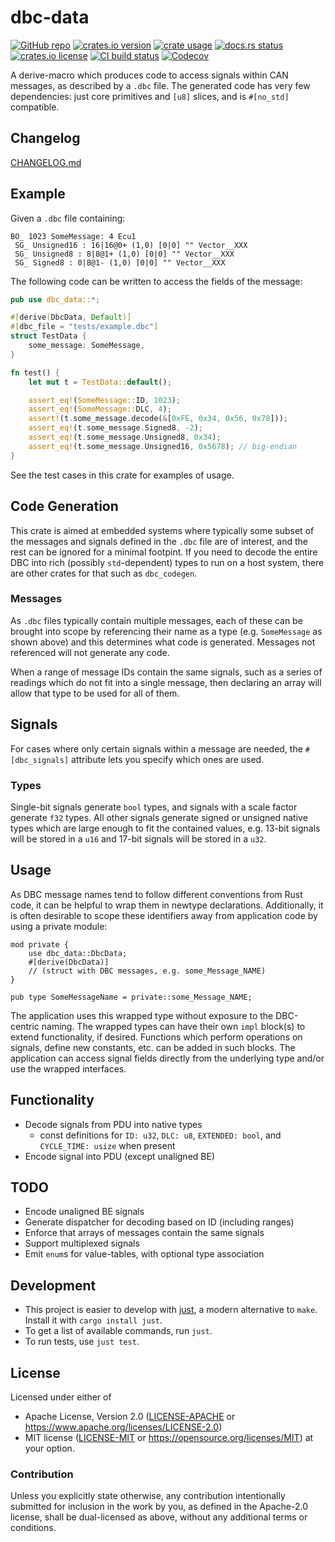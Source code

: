 # dbc-data

[![GitHub repo](https://img.shields.io/badge/github-oxibus/dbc--data-8da0cb?logo=github)](https://github.com/oxibus/dbc-data)
[![crates.io version](https://img.shields.io/crates/v/dbc-data)](https://crates.io/crates/dbc-data)
[![crate usage](https://img.shields.io/crates/d/dbc-data)](https://crates.io/crates/dbc-data)
[![docs.rs status](https://img.shields.io/docsrs/dbc-data)](https://docs.rs/dbc-data)
[![crates.io license](https://img.shields.io/crates/l/dbc-data)](https://github.com/oxibus/dbc-data)
[![CI build status](https://github.com/oxibus/dbc-data/actions/workflows/ci.yml/badge.svg)](https://github.com/oxibus/dbc-data/actions)
[![Codecov](https://img.shields.io/codecov/c/github/oxibus/dbc-data)](https://app.codecov.io/gh/oxibus/dbc-data)

A derive-macro which produces code to access signals within CAN
messages, as described by a `.dbc` file.  The generated code has
very few dependencies: just core primitives and `[u8]` slices, and
is `#[no_std]` compatible.

## Changelog

[CHANGELOG.md](./CHANGELOG.md)

## Example

Given a `.dbc` file containing:

```text
BO_ 1023 SomeMessage: 4 Ecu1
 SG_ Unsigned16 : 16|16@0+ (1,0) [0|0] "" Vector__XXX
 SG_ Unsigned8 : 8|8@1+ (1,0) [0|0] "" Vector__XXX
 SG_ Signed8 : 0|8@1- (1,0) [0|0] "" Vector__XXX
```

The following code can be written to access the fields of the
message:

```rust
pub use dbc_data::*;

#[derive(DbcData, Default)]
#[dbc_file = "tests/example.dbc"]
struct TestData {
    some_message: SomeMessage,
}

fn test() {
    let mut t = TestData::default();

    assert_eq!(SomeMessage::ID, 1023);
    assert_eq!(SomeMessage::DLC, 4);
    assert!(t.some_message.decode(&[0xFE, 0x34, 0x56, 0x78]));
    assert_eq!(t.some_message.Signed8, -2);
    assert_eq!(t.some_message.Unsigned8, 0x34);
    assert_eq!(t.some_message.Unsigned16, 0x5678); // big-endian
}
```

See the test cases in this crate for examples of usage.

## Code Generation

This crate is aimed at embedded systems where typically some
subset of the messages and signals defined in the `.dbc` file are
of interest, and the rest can be ignored for a minimal footpint.
If you need to decode the entire DBC into rich (possibly
`std`-dependent) types to run on a host system, there are other
crates for that such as `dbc_codegen`.

### Messages

As `.dbc` files typically contain multiple messages, each of these
can be brought into scope by referencing their name as a type
(e.g. `SomeMessage` as shown above) and this determines what code
is generated.  Messages not referenced will not generate any code.

When a range of message IDs contain the same signals, such as a
series of readings which do not fit into a single message, then
declaring an array will allow that type to be used for all of
them.

## Signals

For cases where only certain signals within a message are needed,
the `#[dbc_signals]` attribute lets you specify which ones are
used.

### Types

Single-bit signals generate `bool` types, and signals with a scale
factor generate `f32` types.  All other signals generate signed or
unsigned native types which are large enough to fit the contained
values, e.g.  13-bit signals will be stored in a `u16` and 17-bit
signals will be stored in a `u32`.

## Usage

As DBC message names tend to follow different conventions from Rust
code, it can be helpful to wrap them in newtype declarations.
Additionally, it is often desirable to scope these identifiers away
from application code by using a private module:

```rust,no_run
mod private {
    use dbc_data::DbcData;
    #[derive(DbcData)]
    // (struct with DBC messages, e.g. some_Message_NAME)
}

pub type SomeMessageName = private::some_Message_NAME;
```

The application uses this wrapped type without exposure to the
DBC-centric naming.  The wrapped types can have their own `impl`
block(s) to extend functionality, if desired.  Functions which
perform operations on signals, define new constants, etc. can be
added in such blocks.  The application can access signal fields
directly from the underlying type and/or use the wrapped
interfaces.

## Functionality

* Decode signals from PDU into native types
  * const definitions for `ID: u32`, `DLC: u8`, `EXTENDED: bool`,
    and `CYCLE_TIME: usize` when present
* Encode signal into PDU (except unaligned BE)

## TODO

* Encode unaligned BE signals
* Generate dispatcher for decoding based on ID (including ranges)
* Enforce that arrays of messages contain the same signals
* Support multiplexed signals
* Emit `enum`s for value-tables, with optional type association

## Development

* This project is easier to develop with [just](https://github.com/casey/just#readme), a modern alternative to `make`.
  Install it with `cargo install just`.
* To get a list of available commands, run `just`.
* To run tests, use `just test`.

## License

Licensed under either of

* Apache License, Version 2.0 ([LICENSE-APACHE](LICENSE-APACHE) or <https://www.apache.org/licenses/LICENSE-2.0>)
* MIT license ([LICENSE-MIT](LICENSE-MIT) or <https://opensource.org/licenses/MIT>)
  at your option.

### Contribution

Unless you explicitly state otherwise, any contribution intentionally
submitted for inclusion in the work by you, as defined in the
Apache-2.0 license, shall be dual-licensed as above, without any
additional terms or conditions.
